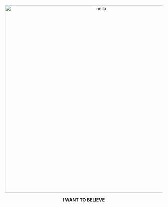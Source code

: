 <p align="center">
  <img alt="neila" src="https://i.imgur.com/m8nsgt3.png" width="600px">
</p>
<div align="center">
  <b>I WANT TO BELIEVE</b>
</div>
